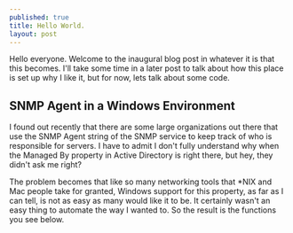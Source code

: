 ```yaml
---
published: true
title: Hello World.
layout: post
---
```


Hello everyone. Welcome to the inaugural blog post in whatever it is that this becomes. I'll take some time in a later post to talk about how this place is set up why I like it, but for now, lets talk about some code. 

SNMP Agent in a Windows Environment
-----------------------------------
I found out recently that there are some large organizations out there that use the SNMP Agent string of the SNMP service to keep track of who is responsible for servers. I have to admit I don't fully understand why when the Managed By property in Active Directory is right there, but hey, they didn't ask me right?

The problem becomes that like so many networking tools that *NIX and Mac people take for granted, Windows support for this property, as far as I can tell, is not as easy as many would like it to be. It certainly wasn't an easy thing to automate the way I wanted to. So the result is the functions you see below. 